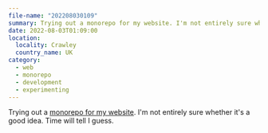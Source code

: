 ```yaml
---
file-name: "202208030109"
summary: Trying out a monorepo for my website. I'm not entirely sure whether it's a good idea. Time will tell I guess.
date: 2022-08-03T01:09:00
location:
  locality: Crawley
  country_name: UK
category:
  - web
  - monorepo
  - development
  - experimenting
---
```


Trying out a [monorepo for my website](https://github.com/brootaylor/brootaylor-v2). I'm not entirely sure whether it's a good idea. Time will tell I guess.
